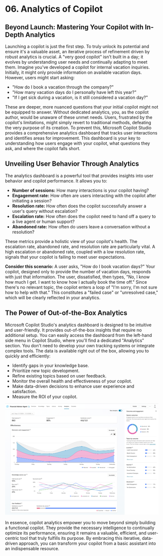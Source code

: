 # 06. Analytics of Copilot
## Beyond Launch: Mastering Your Copilot with In-Depth Analytics
Launching a copilot is just the first step. To truly unlock its potential and ensure it's a valuable asset, an iterative process of refinement driven by robust analytics is crucial. A "very good copilot" isn't built in a day; it evolves by understanding user needs and continually adapting to meet them.
Imagine you've developed a copilot for internal vacation inquiries. Initially, it might only provide information on available vacation days. However, users might start asking:
- "How do I book a vacation through the company?"
- "How many vacation days do I personally have left this year?"
- "If I get sick during a vacation, is it still considered a vacation day?"

These are deeper, more nuanced questions that your initial copilot might not be equipped to answer. Without dedicated analytics, you, as the copilot author, would be unaware of these unmet needs. Users, frustrated by the copilot's limitations, might simply revert to traditional methods, defeating the very purpose of its creation.
To prevent this, Microsoft Copilot Studio provides a comprehensive analytics dashboard that tracks user interactions and identifies areas for improvement. This dashboard is your key to understanding how users engage with your copilot, what questions they ask, and where the copilot falls short.

## Unveiling User Behavior Through Analytics
The analytics dashboard is a powerful tool that provides insights into user behavior and copilot performance. It allows you to:
- **Number of sessions:** How many interactions is your copilot having?
- **Engagement rate:** How often are users interacting with the copilot after initiating a session?
- **Resolution rate:** How often does the copilot successfully answer a user's query without escalation?
- **Escalation rate:** How often does the copilot need to hand off a query to a live agent or human support?
- **Abandoned rate:** How often do users leave a conversation without a resolution?

These metrics provide a holistic view of your copilot's health. The escalation rate, abandoned rate, and resolution rate are particularly vital. A high escalation or abandoned rate, coupled with a low resolution rate, signals that your copilot is failing to meet user expectations.

**Consider this scenario:** A user asks, "How do I book vacation days?" Your copilot, designed only to provide the number of vacation days, responds with just that information. The user, dissatisfied, then types, "No, I know how much I get. I want to know how I actually book the time off." Since there's no relevant topic, the copilot enters a loop of "I'm sorry, I'm not sure how to help with that." This constitutes a "failed case" or "unresolved case," which will be clearly reflected in your analytics.

## The Power of Out-of-the-Box Analytics
Microsoft Copilot Studio's analytics dashboard is designed to be intuitive and user-friendly. It provides out-of-the-box insights that require no additional setup. You can easily access the dashboard from the left-hand side menu in Copilot Studio, where you'll find a dedicated "Analytics" section. You don't need to develop your own tracking systems or integrate complex tools. The data is available right out of the box, allowing you to quickly and efficiently:
- Identify gaps in your knowledge base.
- Prioritize new topic development.
- Refine existing topics based on user feedback.
- Monitor the overall health and effectiveness of your copilot.
- Make data-driven decisions to enhance user experience and satisfaction.
- Measure the ROI of your copilot.

<img src="ref/Upgraded-Analytics.png" />

In essence, copilot analytics empower you to move beyond simply building a functional copilot. They provide the necessary intelligence to continually optimize its performance, ensuring it remains a valuable, efficient, and user-centric tool that truly fulfills its purpose. By embracing this iterative, data-driven approach, you can transform your copilot from a basic assistant into an indispensable resource.
